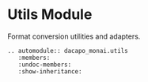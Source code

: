 # Utils Module

Format conversion utilities and adapters.

```{eval-rst}
.. automodule:: dacapo_monai.utils
   :members:
   :undoc-members:
   :show-inheritance:
```